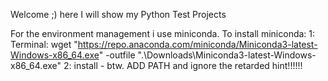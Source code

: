 Welcome ;)
here I will show my Python Test Projects

For the environment management i use miniconda.
To install miniconda:
1: Terminal: wget "https://repo.anaconda.com/miniconda/Miniconda3-latest-Windows-x86_64.exe" -outfile ".\Downloads\Miniconda3-latest-Windows-x86_64.exe"
2: install - btw. ADD PATH and ignore the retarded hint!!!!!!
